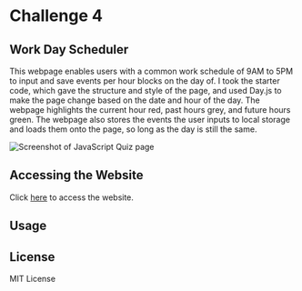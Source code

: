 # Challenge 4

## Work Day Scheduler

This webpage enables users with a common work schedule of 9AM to 5PM to input and save events per hour blocks on the day of. I took the starter code, which gave the structure and style of the page, and used Day.js to make the page change based on the date and hour of the day. The webpage highlights the current hour red, past hours grey, and future hours green. The webpage also stores the events the user inputs to local storage and loads them onto the page, so long as the day is still the same. 

![Screenshot of JavaScript Quiz page]()

## Accessing the Website

Click [here]() to access the website.

## Usage



## License

MIT License